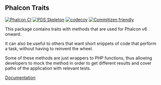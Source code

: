## Phalcon Traits

[![Phalcon CI](https://github.com/phalcon/traits/actions/workflows/main.yml/badge.svg?branch=1.x)](https://github.com/niden/traits/actions/workflows/main.yml)
[![PDS Skeleton](https://img.shields.io/badge/pds-skeleton-blue.svg?style=flat-square)](https://github.com/php-pds/skeleton)
[![codecov](https://codecov.io/gh/phalcon/traits/branch/1.x/graph/badge.svg?token=I4bgs0E168)](https://codecov.io/gh/phalcon/traits)
[![Commitizen friendly](https://img.shields.io/badge/commitizen-friendly-brightgreen.svg)](http://commitizen.github.io/cz-cli/)

This package contains traits with methods that are used for Phalcon v6 onward.

It can also be useful to others that want short snippets of code that perform
a task, without having to reinvent the wheel.

Some of these methods are just wrappers to PHP functions, thus allowing developers
to mock the method in order to get different results and cover paths of the
application with relevant tests.

[Documentation](docs/general.md)

